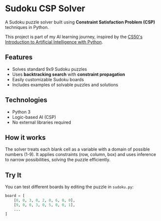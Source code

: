 

# Sudoku CSP Solver

A Sudoku puzzle solver built using **Constraint Satisfaction Problem (CSP)** techniques in Python.

This project is part of my AI learning journey, inspired by the [CS50's Introduction to Artificial Intelligence with Python](https://cs50.harvard.edu/ai/2020/).

## Features

- Solves standard 9x9 Sudoku puzzles
- Uses **backtracking search** with **constraint propagation**
- Easily customizable Sudoku boards
- Includes examples of solvable puzzles and solutions

## Technologies

- Python 3
- Logic-based AI (CSP)
- No external libraries required

## How it works

The solver treats each blank cell as a variable with a domain of possible numbers (1-9). It applies constraints (row, column, box) and uses inference to narrow possibilities, solving the puzzle efficiently.

## Try It

You can test different boards by editing the puzzle in `sudoku.py`:

```python
board = [
    [0, 0, 3, 0, 2, 0, 6, 0, 0],
    [9, 0, 0, 3, 0, 5, 0, 0, 1],
    ...
]

